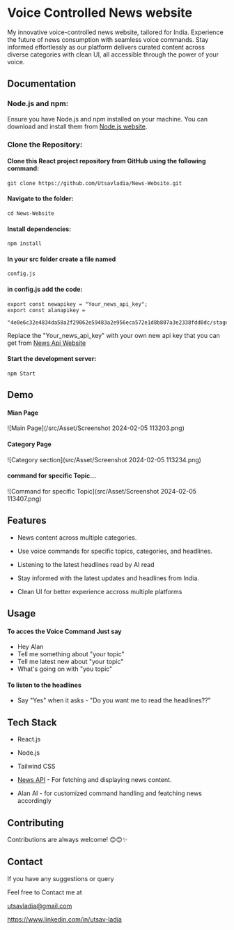 
# Voice Controlled News website

My innovative voice-controlled news website, tailored for India. Experience the future of news consumption with seamless voice commands. 
Stay informed effortlessly as our platform delivers curated content across diverse categories with clean UI, all accessible through the power of your voice.


## Documentation

### Node.js and npm:

Ensure you have Node.js and npm installed on your machine. You can download and install them from [Node.js website](https://nodejs.org/en).

### Clone the Repository:
#### Clone this React project repository from GitHub using the following command:
```
git clone https://github.com/Utsavladia/News-Website.git

```
#### Navigate to the folder:
```
cd News-Website
```
#### Install dependencies:
```
npm install
```
#### In your src folder create a file named 
```
config.js
```
#### in config.js add the code:
```
export const newapikey = "Your_news_api_key";
export const alanapikey =
  "4e0e6c32e4834da58a2f29062e59483a2e956eca572e1d8b807a3e2338fdd0dc/stage";

```
Replace the "Your_news_api_key" with your own new api key that you can get from [News Api Website](https://newsapi.org/)

#### Start the development server:
```
npm Start
```





## Demo
#### Mian Page
![Main Page](/src/Asset/Screenshot 2024-02-05 113203.png)


#### Category Page
![Category section](src/Asset/Screenshot 2024-02-05 113234.png)


#### command for specific Topic...
![Command for specific Topic](src/Asset/Screenshot 2024-02-05 113407.png)


## Features

- News content across multiple categories.
- Use voice commands for specific topics, categories, and headlines.

- Listening to the latest headlines read by AI read
- Stay informed with the latest updates and headlines from India.

- Clean UI for better experience accross multiple platforms

## Usage


#### To acces the Voice Command Just say
- Hey Alan
- Tell me something about "your topic"
- Tell me latest new about "your topic"
- What's going on with "you topic"

#### To listen to the headlines
- Say "Yes" when it asks - "Do you want me to read the headlines??"




## Tech Stack

- React.js
- Node.js
- Tailwind CSS
- [News API](https://newsapi.org/) - For fetching and displaying news content.

- Alan AI - for customized command handling and featching news accordingly




## Contributing

Contributions are always welcome! 😊😊✨




## Contact

If you have any suggestions or query

Feel free to Contact me at

utsavladia@gmail.com

https://www.linkedin.com/in/utsav-ladia


